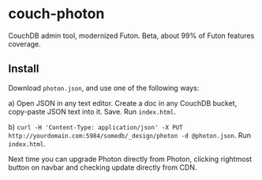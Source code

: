 # couch-photon
CouchDB admin tool, modernized Futon. Beta, about 99% of Futon features coverage. 

## Install
Download `photon.json`, and use one of the following ways:

a) Open JSON in any text editor. Create a doc in any CouchDB bucket, copy-paste JSON text into it. Save. Run `index.html`.

b) `curl -H 'Content-Type: application/json' -X PUT http://yourdomain.com:5984/somedb/_design/photon -d @photon.json`. Run `index.html`.

Next time you can upgrade Photon directly from Photon, clicking rightmost button on navbar and checking update directly from CDN.
